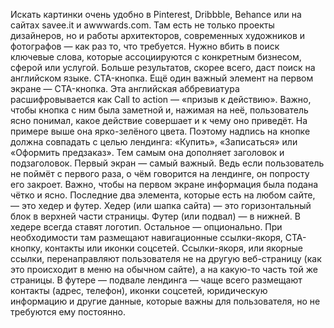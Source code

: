 Искать картинки очень удобно в Pinterest, Dribbble, Behance или на сайтах savee.it и awwwards.com. Там есть не только проекты дизайнеров, но и работы архитекторов, современных художников и фотографов — как раз то, что требуется. Нужно вбить в поиск ключевые слова, которые ассоциируются с конкретным бизнесом, сферой или услугой. Больше результатов, скорее всего, даст поиск на английском языке.
CTA-кнопка. Ещё один важный элемент на первом экране — CTA-кнопка. Эта английская аббревиатура расшифровывается как Call to action — «призыв к действию». Важно, чтобы кнопка с ним была заметной и, нажимая на неё, пользователь ясно понимал, какое действие совершает и к чему оно приведёт. На примере выше она ярко-зелёного цвета. Поэтому надпись на кнопке должна совпадать с целью лендинга: «Купить», «Записаться» или «Оформить предзаказ». Тем самым она дополняет заголовок и подзаголовок. Первый экран — самый важный. Ведь если пользователь не поймёт с первого раза, о чём говорится на лендинге, он попросту его закроет. Важно, чтобы на первом экране информация была подана чётко и ясно.
Последние два элемента, которые есть на любом сайте, — это хедер и футер. Хедер (или шапка сайта) — это горизонтальный блок в верхней части страницы. Футер (или подвал) — в нижней. В хедере всегда ставят логотип. Остальное — опционально. При необходимости там размещают навигационные ссылки-якоря, CTA-кнопку, контакты или иконки соцсетей. Ссылки-якоря, или якорные ссылки, перенаправляют пользователя не на другую веб-страницу (как это происходит в меню на обычном сайте), а на какую-то часть той же страницы.
В футере — подвале лендинга — чаще всего размещают контакты (адрес, телефон), иконки соцсетей, юридическую информацию и другие данные, которые важны для пользователя, но не требуются ему постоянно.
